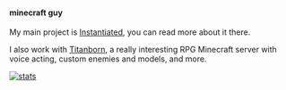 #### minecraft guy

My main project is [Instantiated](https://github.com/DevMunky/Instantiated-Public), you can read more about it there.

I also work with [Titanborn](https://titanborn.net), a really interesting RPG Minecraft server with voice acting, custom enemies and models, and more.

[![stats](https://github-readme-stats.vercel.app/api?username=devmunky)](https://github.com/anuraghazra/github-readme-stats)

<!---
Ferrlix/Ferrlix is a ✨ special ✨ repository because its `README.md` (this file) appears on your GitHub profile.
You can click the Preview link to take a look at your changes.
--->
